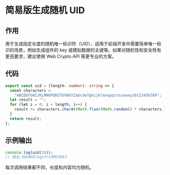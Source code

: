 # 简易版生成随机 UID

## 作用

用于生成指定长度的随机唯一标识符（UID），适用于前端开发中需要简单唯一标识的场景，例如生成组件的 key 或模拟数据的主键等。如果对随机性和安全性有更高要求，建议使用 Web Crypto API 等更专业的方案。

## 代码

```typescript
export const uid = (length: number): string => {
  const characters =
    "ABCDEFGHIJKLMNOPQRSTUVWXYZabcdefghijklmnopqrstuvwxyz0123456789";
  let result = "";
  for (let i = 0; i < length; i++) {
    result += characters.charAt(Math.floor(Math.random() * characters.length));
  }
  return result;
};
```

## 示例输出

```typescript
console.log(uid(20));
// 输出 6QUNOE7wgnTrCRMC68k1
```

每次调用结果都不同，长度和内容均为随机。
